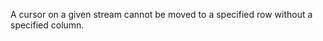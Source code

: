 
A cursor on a given stream cannot be moved to a specified row without a
specified column.

<a id="ERR_INVALID_FD"></a>
